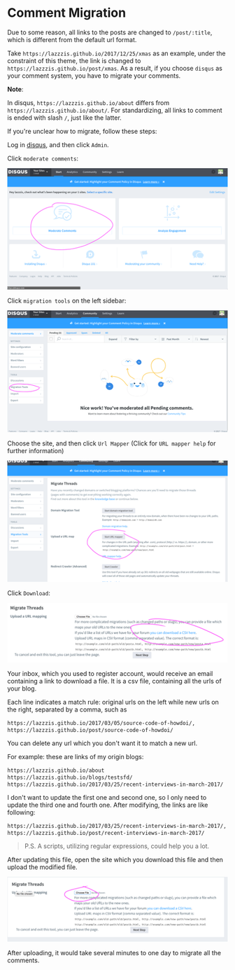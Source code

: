 # Comment Migration

Due to some reason, all links to the posts are changed to `/post/:title`, which is different from the default url format.

Take `https://lazzzis.github.io/2017/12/25/xmas` as an example, under the constraint of this theme, the link is changed to `https://lazzzis.github.io/post/xmas`. As a result, if you choose `disqus` as your comment system, you have to migrate your comments.

**Note**:

In disqus, `https://lazzzis.github.io/about` differs from `https://lazzzis.github.io/about/`. For standardizing, all links to comment is ended with slash `/`, just like the latter.

If you're unclear how to migrate, follow these steps:

Log in [disqus](https://disqus.com), and then click `Admin`.

Click `moderate comments`:

![](../moderate.png)

Click `migration tools` on the left sidebar:

![](../tools.png)

Choose the site, and then click `Url Mapper` (Click for `URL mapper help` for further information)

![](../urlmapper.png)

Click `Download`:

![](../down.png)


Your inbox, which you used to register account, would receive an email containing a link to download a file. It is a csv file, containing all the urls of your blog.

Each line indicates a match rule: original urls on the left while new urls on the right, separated by a comma, such as

```csv
https://lazzzis.github.io/2017/03/05/source-code-of-howdoi/, https://lazzzis.github.io/post/source-code-of-howdoi/
```

You can delete any url which you don't want it to match a new url.

For example: these are links of my origin blogs:

```csv
https://lazzzis.github.io/about
https://lazzzis.github.io/blogs/testsfd/
https://lazzzis.github.io/2017/03/25/recent-interviews-in-march-2017/
```

I don't want to update the first one and second one, so I only need to update the third one and fourth one. After modifying, the links are like following:

```csv
https://lazzzis.github.io/2017/03/25/recent-interviews-in-march-2017/, https://lazzzis.github.io/post/recent-interviews-in-march-2017/
```

> P.S. A scripts, utilizing regular expressions, could help you a lot.

After updating this file, open the site which you download this file and then upload the modified file.

![](../upload.png)

After uploading, it would take several minutes to one day to migrate all the comments.
